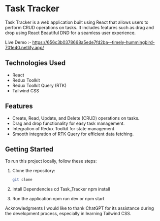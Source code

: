 # Task Tracker

Task Tracker is a web application built using React that allows users to perform CRUD operations on tasks. It includes features such as drag and drop using React Beautiful DND for a seamless user experience.

Live Demo :- https://656c3b0378668a5ede7fd2ba--timely-hummingbird-701e40.netlify.app/

## Technologies Used

- React
- Redux Toolkit
- Redux Toolkit Query (RTK)
- Tailwind CSS

## Features

- Create, Read, Update, and Delete (CRUD) operations on tasks.
- Drag and drop functionality for easy task management.
- Integration of Redux Toolkit for state management.
- Smooth integration of RTK Query for efficient data fetching.

## Getting Started

To run this project locally, follow these steps:

1. Clone the repository:
   ```bash
   git clone
   
2. Intall Dependencies
  cd Task_Tracker
  npm install

4. Run the application
   npm run dev or npm start

Acknowledgments
I would like to thank ChatGPT for its assistance during the development process, especially in learning Tailwind CSS.


